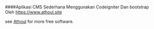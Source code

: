 ####Aplikasi CMS Sederhana Menggunakan Codeigniter Dan bootstrap Oleh https://www.athoul.site

see [Athoul](http://athoul.site) for more free software.
